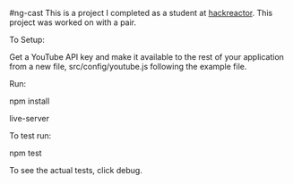 #ng-cast
This is a project I completed as a student at [hackreactor](http://hackreactor.com). This project was worked on with a pair.

To Setup:

Get a YouTube API key and make it available to the rest of your application from a new file, src/config/youtube.js following the example file.

Run:

npm install

live-server

To test run:

npm test

To see the actual tests, click debug.
